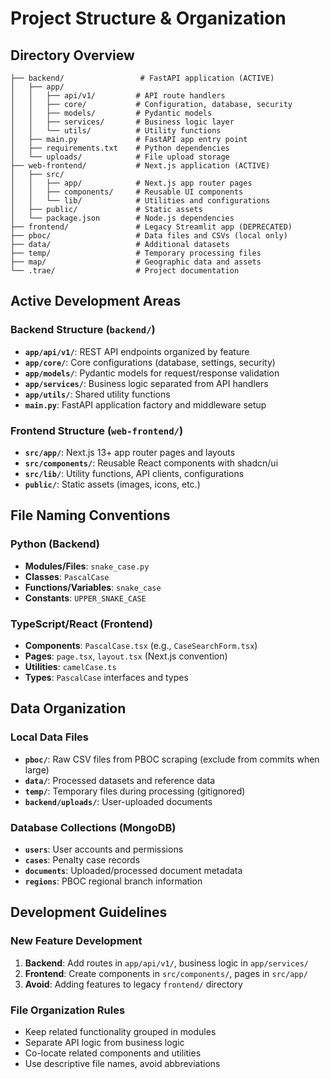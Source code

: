 # Project Structure & Organization

## Directory Overview

```
├── backend/                 # FastAPI application (ACTIVE)
│   ├── app/
│   │   ├── api/v1/         # API route handlers
│   │   ├── core/           # Configuration, database, security
│   │   ├── models/         # Pydantic models
│   │   ├── services/       # Business logic layer
│   │   └── utils/          # Utility functions
│   ├── main.py             # FastAPI app entry point
│   ├── requirements.txt    # Python dependencies
│   └── uploads/            # File upload storage
├── web-frontend/           # Next.js application (ACTIVE)
│   ├── src/
│   │   ├── app/            # Next.js app router pages
│   │   ├── components/     # Reusable UI components
│   │   └── lib/            # Utilities and configurations
│   ├── public/             # Static assets
│   └── package.json        # Node.js dependencies
├── frontend/               # Legacy Streamlit app (DEPRECATED)
├── pboc/                   # Data files and CSVs (local only)
├── data/                   # Additional datasets
├── temp/                   # Temporary processing files
├── map/                    # Geographic data and assets
└── .trae/                  # Project documentation
```

## Active Development Areas

### Backend Structure (`backend/`)
- **`app/api/v1/`**: REST API endpoints organized by feature
- **`app/core/`**: Core configurations (database, settings, security)
- **`app/models/`**: Pydantic models for request/response validation
- **`app/services/`**: Business logic separated from API handlers
- **`app/utils/`**: Shared utility functions
- **`main.py`**: FastAPI application factory and middleware setup

### Frontend Structure (`web-frontend/`)
- **`src/app/`**: Next.js 13+ app router pages and layouts
- **`src/components/`**: Reusable React components with shadcn/ui
- **`src/lib/`**: Utility functions, API clients, configurations
- **`public/`**: Static assets (images, icons, etc.)

## File Naming Conventions

### Python (Backend)
- **Modules/Files**: `snake_case.py`
- **Classes**: `PascalCase`
- **Functions/Variables**: `snake_case`
- **Constants**: `UPPER_SNAKE_CASE`

### TypeScript/React (Frontend)
- **Components**: `PascalCase.tsx` (e.g., `CaseSearchForm.tsx`)
- **Pages**: `page.tsx`, `layout.tsx` (Next.js convention)
- **Utilities**: `camelCase.ts`
- **Types**: `PascalCase` interfaces and types

## Data Organization

### Local Data Files
- **`pboc/`**: Raw CSV files from PBOC scraping (exclude from commits when large)
- **`data/`**: Processed datasets and reference data
- **`temp/`**: Temporary files during processing (gitignored)
- **`backend/uploads/`**: User-uploaded documents

### Database Collections (MongoDB)
- **`users`**: User accounts and permissions
- **`cases`**: Penalty case records
- **`documents`**: Uploaded/processed document metadata
- **`regions`**: PBOC regional branch information

## Development Guidelines

### New Feature Development
1. **Backend**: Add routes in `app/api/v1/`, business logic in `app/services/`
2. **Frontend**: Create components in `src/components/`, pages in `src/app/`
3. **Avoid**: Adding features to legacy `frontend/` directory

### File Organization Rules
- Keep related functionality grouped in modules
- Separate API logic from business logic
- Co-locate related components and utilities
- Use descriptive file names, avoid abbreviations
